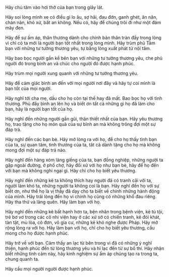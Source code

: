 Hãy chú tâm vào hơi thở của bạn trong giây lát.

Hãy soi lòng mình xe có điều gì lo âu, sợ hãi, đau đớn, ganh ghét, ăn năn, chán nản, khó xử, bất an không. Nếu có, hãy để chúng trôi đi như một đám mây đen.

Hãy để sự ấm áp, thân thương dành cho chính bản thân tràn đầy trong lòng vì chỉ có ta mới là người bạn tốt nhất trong lòng mình. Hãy trùm phủ Tâm bạn với những tư tưởng thương yêu, tự bằng lòng xuất phát từ nội tâm.

Hãy bao bọc người gần kề bên bạn với những tư tưởng thương yêu, che phủ người đó trong bình an và chúc cho người đó được hạnh phúc.

Hãy trùm mọi người xung quanh với những tư tưởng thương yêu.

Hãy để cảm giác bình an đến với mọi người nơi đây và hãy tự coi mình là bạn tốt của mọi người.

Hãy nghĩ tới cha mẹ, dầu cho họ còn tại thế hay đã mất. Bao bọc họ với tình thương. Phủ đầy bình an lên họ và biết ơn tất cả những gì họ đã làm cho bạn, hãy là người bạn tốt của họ.

Hãy nghĩ đến những người gần gũi, thân thiết nhất của bạn. Hãy yêu thương họ, trao tặng cho họ món quà của sự bình an mà không trông đợi một sự đáp trả.

Hãy nghĩ đến các bạn bè. Hãy mở lòng ra với họ, để cho họ thấy tình bạn của ta, sự quan tâm, tình thương của ta, tât cả dành tặng cho họ mà không mong đợi một sự đáp trả nào.

Hãy nghĩ đến hàng xóm láng giềng của ta, bạn đồng nghiệp, những người ta gặp ngoài đường, ở phố chợ, hãy đối xử với họ như bạn bè, hãy để họ đến với bạn mà không nghi ngại gì. Hãy chỉ cho họ biết yêu thương. 

Hãy nghĩ đến những kẻ ta không thích hay người đã có tranh cãi với ta, người làm khó ta, những người ta không coi là bạn. Hãy nghĩ đến họ với sự biết ơn, như thể họ là vị thầy đã dạy cho ta biết về chính những hành động của mình. Hãy trải lòng đến họ vì chính họ cũng có những khổ đau riêng. Hãy tha thứ và lãng quên. Hãy làm bạn với họ.

Hãy nghĩ đến những kẻ bất hạnh hơn ta, bện nhân trong bệnh viện, kẻ tù tội, trẻ bơ vơ trong các cô nhi viện hay ở các xứ sở có chiến tranh, kẻ đói khát, tàn tật, mù lòa, cô đơn, vô gia cư, những kẻ khó nghe được Pháp. Hãy mở rộng lòng ra với họ. Hãy làm bạn với họ, chỉ cho họ biết yêu thương, cầu mong cho họ được hạnh phúc.

Hãy trở về với bạn. Cảm thấy an lạc từ bên trong vì đã có những ý nghĩ thiện, hạnh phúc đến từ lòng thương yêu và hỉ lạc đến từ sự bố thí. Hãy nhận biết những tình cảm này, hãy kinh nghiệm sự ấm áp chúng tạo ra trong ta, chung quanh ta.

Hãy cầu mọi người người được hạnh phúc.
